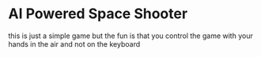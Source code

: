 # AI Powered Space Shooter

this is just a simple game but the fun is that you control the game with your hands in the air and not on the keyboard
